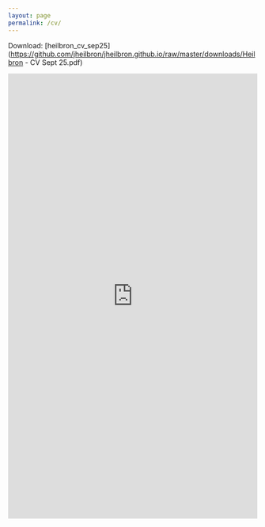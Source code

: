 ```yaml
---
layout: page
permalink: /cv/
---
```


Download: [heilbron_cv_sep25](https://github.com/jheilbron/jheilbron.github.io/raw/master/downloads/Heilbron - CV Sept 25.pdf)

<html lang="en" style="width:100%; height:900px;">
  <body style="width:100%; height:900px; margin:0;">
    <iframe src="https://docs.google.com/gview?url=https://github.com/jheilbron/jheilbron.github.io/raw/master/downloads/Heilbron - CV Sept 25.pdf&embedded=true" style="width:100%; height:900px;" frameborder="0"></iframe>
  </body>
</html>
